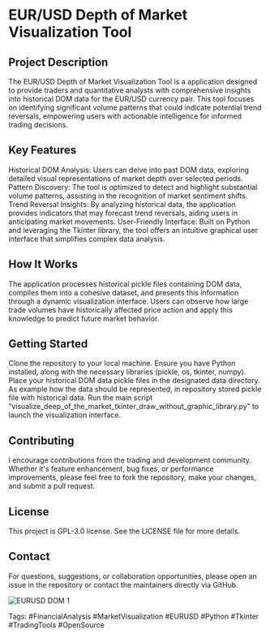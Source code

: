 # EUR/USD Depth of Market Visualization Tool

## Project Description
The EUR/USD Depth of Market Visualization Tool is a application designed to provide traders and quantitative analysts with comprehensive insights into historical DOM data for the EUR/USD currency pair. This tool focuses on identifying significant volume patterns that could indicate potential trend reversals, empowering users with actionable intelligence for informed trading decisions.

## Key Features
Historical DOM Analysis: Users can delve into past DOM data, exploring detailed visual representations of market depth over selected periods.
Pattern Discovery: The tool is optimized to detect and highlight substantial volume patterns, assisting in the recognition of market sentiment shifts.
Trend Reversal Insights: By analyzing historical data, the application provides indicators that may forecast trend reversals, aiding users in anticipating market movements.
User-Friendly Interface: Built on Python and leveraging the Tkinter library, the tool offers an intuitive graphical user interface that simplifies complex data analysis.

## How It Works
The application processes historical pickle files containing DOM data, compiles them into a cohesive dataset, and presents this information through a dynamic visualization interface. Users can observe how large trade volumes have historically affected price action and apply this knowledge to predict future market behavior.

## Getting Started
Clone the repository to your local machine.
Ensure you have Python installed, along with the necessary libraries (pickle, os, tkinter, numpy).
Place your historical DOM data pickle files in the designated data directory. As example how the data should be represented, in repository stored pickle file with historical data.
Run the main script “visualize_deep_of_the_market_tkinter_draw_without_graphic_library.py” to launch the visualization interface.

## Contributing
I encourage contributions from the trading and development community. Whether it's feature enhancement, bug fixes, or performance improvements, please feel free to fork the repository, make your changes, and submit a pull request.

## License
This project is GPL-3.0 license. See the LICENSE file for more details.

## Contact
For questions, suggestions, or collaboration opportunities, please open an issue in the repository or contact the maintainers directly via GitHub.

![EURUSD DOM 1](https://github.com/and-bar/visualize-deep-of-the-market/assets/58216241/674dbc69-bd1d-4a74-abca-7079dd2465ed)

Tags: #FinancialAnalysis #MarketVisualization #EURUSD #Python #Tkinter #TradingTools #OpenSource
